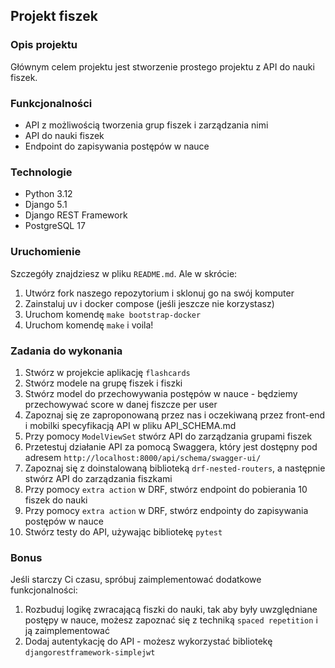 ## Projekt fiszek

### Opis projektu

Głównym celem projektu jest stworzenie prostego projektu z API do nauki fiszek.

### Funkcjonalności

- API z możliwością tworzenia grup fiszek i zarządzania nimi
- API do nauki fiszek
- Endpoint do zapisywania postępów w nauce

### Technologie

- Python 3.12
- Django 5.1
- Django REST Framework
- PostgreSQL 17

### Uruchomienie

Szczegóły znajdziesz w pliku `README.md`. Ale w skrócie:
1. Utwórz fork naszego repozytorium i sklonuj go na swój komputer
2. Zainstaluj uv i docker compose (jeśli jeszcze nie korzystasz)
3. Uruchom komendę `make bootstrap-docker`
4. Uruchom komendę `make` i voila!

### Zadania do wykonania

1. Stwórz w projekcie aplikację `flashcards`
2. Stwórz modele na grupę fiszek i fiszki
3. Stwórz model do przechowywania postępów w nauce - będziemy przechowywać score w danej fiszcze per user
4. Zapoznaj się ze zaproponowaną przez nas i oczekiwaną przez front-end i mobilki specyfikacją API w pliku API_SCHEMA.md
5. Przy pomocy `ModelViewSet` stwórz API do zarządzania grupami fiszek
6. Przetestuj działanie API za pomocą Swaggera, który jest dostępny pod adresem `http://localhost:8000/api/schema/swagger-ui/`
7. Zapoznaj się z doinstalowaną biblioteką `drf-nested-routers`, a następnie stwórz API do zarządzania fiszkami
8. Przy pomocy `extra action` w DRF, stwórz endpoint do pobierania 10 fiszek do nauki
9. Przy pomocy `extra action` w DRF, stwórz endpointy do zapisywania postępów w nauce
10. Stwórz testy do API, używając bibliotekę `pytest`

### Bonus

Jeśli starczy Ci czasu, spróbuj zaimplementować dodatkowe funkcjonalności:

1. Rozbuduj logikę zwracającą fiszki do nauki, tak aby były uwzględniane postępy w nauce, możesz zapoznać się z techniką `spaced repetition` i ją zaimplementować
2. Dodaj autentykację do API - możesz wykorzystać bibliotekę `djangorestframework-simplejwt`
